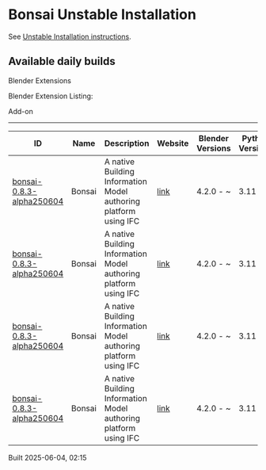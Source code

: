 # Bonsai Unstable Installation

See [Unstable Installation instructions](https://docs.bonsaibim.org/guides/development/installation.html#unstable-installation).

## Available daily builds

Blender Extensions


Blender Extension Listing:

Add-on

---

| ID | Name | Description | Website | Blender Versions | Python Versions | Platforms | Size |
| --- | --- | --- | --- | --- | --- | --- | --- |
| [bonsai-0.8.3-alpha250604](https://github.com/IfcOpenShell/IfcOpenShell/releases/download/bonsai-0.8.3-alpha2506040212/bonsai_py311-0.8.3-alpha250604-macos-x64.zip?repository=https://raw.githubusercontent.com/IfcOpenShell/bonsai_unstable_repo/main/index.json&blender_version_min=4.2.0&platforms=macos-x64&python_versions=3.11) | Bonsai | A native Building Information Model authoring platform using IFC | [link](https://bonsaibim.org/) | 4.2.0 - ~ | 3.11 | macos-x64 | 103.2MB |
| [bonsai-0.8.3-alpha250604](https://github.com/IfcOpenShell/IfcOpenShell/releases/download/bonsai-0.8.3-alpha2506040212/bonsai_py311-0.8.3-alpha250604-linux-x64.zip?repository=https://raw.githubusercontent.com/IfcOpenShell/bonsai_unstable_repo/main/index.json&blender_version_min=4.2.0&platforms=linux-x64&python_versions=3.11) | Bonsai | A native Building Information Model authoring platform using IFC | [link](https://bonsaibim.org/) | 4.2.0 - ~ | 3.11 | linux-x64 | 111.3MB |
| [bonsai-0.8.3-alpha250604](https://github.com/IfcOpenShell/IfcOpenShell/releases/download/bonsai-0.8.3-alpha2506040212/bonsai_py311-0.8.3-alpha250604-windows-x64.zip?repository=https://raw.githubusercontent.com/IfcOpenShell/bonsai_unstable_repo/main/index.json&blender_version_min=4.2.0&platforms=windows-x64&python_versions=3.11) | Bonsai | A native Building Information Model authoring platform using IFC | [link](https://bonsaibim.org/) | 4.2.0 - ~ | 3.11 | windows-x64 | 84.9MB |
| [bonsai-0.8.3-alpha250604](https://github.com/IfcOpenShell/IfcOpenShell/releases/download/bonsai-0.8.3-alpha2506040212/bonsai_py311-0.8.3-alpha250604-macos-arm64.zip?repository=https://raw.githubusercontent.com/IfcOpenShell/bonsai_unstable_repo/main/index.json&blender_version_min=4.2.0&platforms=macos-arm64&python_versions=3.11) | Bonsai | A native Building Information Model authoring platform using IFC | [link](https://bonsaibim.org/) | 4.2.0 - ~ | 3.11 | macos-arm64 | 104.7MB |

Built 2025-06-04, 02:15
